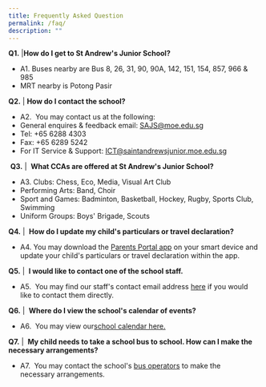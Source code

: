 ```yaml
---
title: Frequently Asked Question
permalink: /faq/
description: ""
---
```

**Q1.**	|**How do I get to St Andrew's Junior School?**
* A1.  Buses nearby are Bus 8, 26, 31, 90, 90A, 142, 151, 154, 857, 966 & 985  
* MRT nearby is Potong Pasir 


**Q2.** | **How do I contact the school?** 
* A2.   You may contact us at the following:  
* General enquires & feedback email: SAJS@moe.edu.sg  
* Tel: +65 6288 4303
* Fax: +65 6289 5242
* For IT Service & Support: ICT@saintandrewsjunior.moe.edu.sg  

 **Q3.** |  **What CCAs are offered at St Andrew's Junior School?** 
* A3.  Clubs: Chess, Eco, Media, Visual Art Club  
* Performing Arts: Band, Choir  
* Sport and Games: Badminton, Basketball, Hockey, Rugby, Sports Club, Swimming  
* Uniform Groups: Boys' Brigade, Scouts 

**Q4.** |  **How do I update my child's particulars or travel declaration?** 
* A4.  You may download the [Parents Portal app](/general-information/Parents-Portal/parents-gateway/) on your smart device and update your child's particulars or travel declaration within the app. 

**Q5.** |  **I would like to contact one of the school staff.** 
* A5.   You may find our staff's contact email address [here](/staff/management-team/) if you would like to contact them directly.

**Q6.** |  **Where do I view the school's calendar of events?** 
* A6.   You may view our[school calendar here.](/school-calendar/)

**Q7.** |  **My child needs to take a school bus to school. How can I make the necessary arrangements?** 
* A7.   You may contact the school's [bus operators](/general-information/Suppliers-and-Vendors/bus-operators/) to make the necessary arrangements.